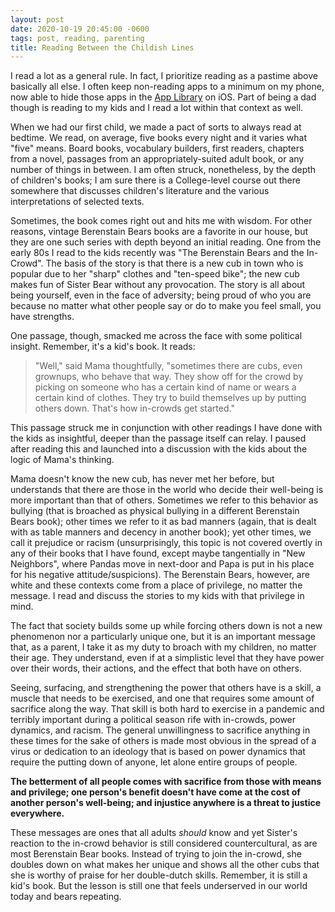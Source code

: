 ```yaml
---
layout: post
date: 2020-10-19 20:45:00 -0600
tags: post, reading, parenting
title: Reading Between the Childish Lines
---
```


I read a lot as a general rule. In fact, I prioritize reading as a pastime above basically all else. I often keep non-reading apps to a minimum on my phone, now able to hide those apps in the [App Library](https://www.techrepublic.com/article/ios-14-everything-you-need-to-know-about-the-app-library/) on iOS. Part of being a dad though is reading to my kids and I read a lot within that context as well.

When we had our first child, we made a pact of sorts to always read at bedtime. We read, on average, five books every night and it varies what "five" means. Board books, vocabulary builders, first readers, chapters from a novel, passages from an appropriately-suited adult book, or any number of things in between. I am often struck, nonetheless, by the depth of children's books; I am sure there is a College-level course out there somewhere that discusses children's literature and the various interpretations of selected texts.

Sometimes, the book comes right out and hits me with wisdom. For other reasons, vintage Berenstain Bears books are a favorite in our house, but they are one such series with depth beyond an initial reading. One from the early 80s I read to the kids recently was "The Berenstain Bears and the In-Crowd". The basis of the story is that there is a new cub in town who is popular due to her "sharp" clothes and "ten-speed bike"; the new cub makes fun of Sister Bear without any provocation. The story is all about being yourself, even in the face of adversity; being proud of who you are because no matter what other people say or do to make you feel small, you have strengths.

One passage, though, smacked me across the face with some political insight. Remember, it's a kid's book. It reads:
> "Well," said Mama thoughtfully, "sometimes there are cubs, even grownups, who behave that way. They show off for the crowd by picking on someone who has a certain kind of name or wears a certain kind of clothes. They try to build themselves up by putting others down. That's how in-crowds get started."

This passage struck me in conjunction with other readings I have done with the kids as insightful, deeper than the passage itself can relay. I paused after reading this and launched into a discussion with the kids about the logic of Mama's thinking.

Mama doesn't know the new cub, has never met her before, but understands that there are those in the world who decide their well-being is more important than that of others. Sometimes we refer to this behavior as bullying (that is broached as physical bullying in a different Berenstain Bears book); other times we refer to it as bad manners (again, that is dealt with as table manners and decency in another book); yet other times, we call it prejudice or racism (unsurprisingly, this topic is not covered overtly in any of their books that I have found, except maybe tangentially in "New Neighbors", where Pandas move in next-door and Papa is put in his place for his negative attitude/suspicions). The Berenstain Bears, however, are white and these contexts come from a place of privilege, no matter the message. I read and discuss the stories to my kids with that privilege in mind.

The fact that society builds some up while forcing others down is not a new phenomenon nor a particularly unique one, but it is an important message that, as a parent, I take it as my duty to broach with my children, no matter their age. They understand, even if at a simplistic level that they have power over their words, their actions, and the effect that both have on others.

Seeing, surfacing, and strengthening the power that others have is a skill, a muscle that needs to be exercised, and one that requires some amount of sacrifice along the way. That skill is both hard to exercise in a pandemic and terribly important during a political season rife with in-crowds, power dynamics, and racism. The general unwillingness to sacrifice anything in these times for the sake of others is made most obvious in the spread of a virus or dedication to an ideology that is based on power dynamics that require the putting down of anyone, let alone entire groups of people.

**The betterment of all people comes with sacrifice from those with means and privilege; one person's benefit doesn't have come at the cost of another person's well-being; and injustice anywhere is a threat to justice everywhere.**

These messages are ones that all adults *should* know and yet Sister's reaction to the in-crowd behavior is still considered countercultural, as are most Berenstain Bear books. Instead of trying to join the in-crowd, she doubles down on what makes her unique and shows all the other cubs that she is worthy of praise for her double-dutch skills. Remember, it is still a kid's book. But the lesson is still one that feels underserved in our world today and bears repeating.